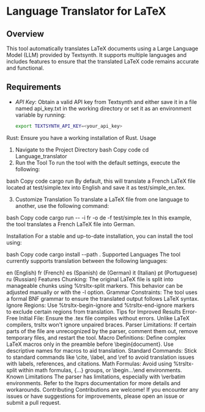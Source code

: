 # Language Translator for LaTeX

## Overview
This tool automatically translates LaTeX documents using a Large Language Model (LLM) provided by Textsynth. It supports multiple languages and includes features to ensure that the translated LaTeX code remains accurate and functional.

## Requirements
- *API Key*: Obtain a valid API key from Textsynth and either save it in a file named api_key.txt in the working directory or set it as an environment variable by running: 
  ```bash
  export TEXTSYNTH_API_KEY=<your_api_key>
Rust: Ensure you have a working installation of Rust.
Usage
1. Navigate to the Project Directory
bash
Copy code
cd Language_translator
2. Run the Tool
To run the tool with the default settings, execute the following:

bash
Copy code
cargo run
By default, this will translate a French LaTeX file located at test/simple.tex into English and save it as test/simple_en.tex.

3. Customize Translation
To translate a LaTeX file from one language to another, use the following command:

bash
Copy code
cargo run -- -i fr -o de -f test/simple.tex
In this example, the tool translates a French LaTeX file into German.

Installation
For a stable and up-to-date installation, you can install the tool using:

bash
Copy code
cargo install --path .
Supported Languages
The tool currently supports translation between the following languages:

en (English)
fr (French)
es (Spanish)
de (German)
it (Italian)
pt (Portuguese)
ru (Russian)
Features
Chunking: The original LaTeX file is split into manageable chunks using %trsltx-split markers. This behavior can be adjusted manually or with the -l option.
Grammar Constraints: The tool uses a formal BNF grammar to ensure the translated output follows LaTeX syntax.
Ignore Regions: Use %trsltx-begin-ignore and %trsltx-end-ignore markers to exclude certain regions from translation.
Tips for Improved Results
Error-Free Initial File: Ensure the .tex file compiles without errors. Unlike LaTeX compilers, trsltx won't ignore unpaired braces.
Parser Limitations: If certain parts of the file are unrecognized by the parser, comment them out, remove temporary files, and restart the tool.
Macro Definitions: Define complex LaTeX macros only in the preamble before \begin{document}. Use descriptive names for macros to aid translation.
Standard Commands: Stick to standard commands like \cite, \label, and \ref to avoid translation issues with labels, references, and citations.
Math Formulas: Avoid using %trsltx-split within math formulas, {...} groups, or \begin...\end environments.
Known Limitations
The parser has limitations, especially with \verbatim environments. Refer to the ltxprs documentation for more details and workarounds.
Contributing
Contributions are welcome! If you encounter any issues or have suggestions for improvements, please open an issue or submit a pull request.
